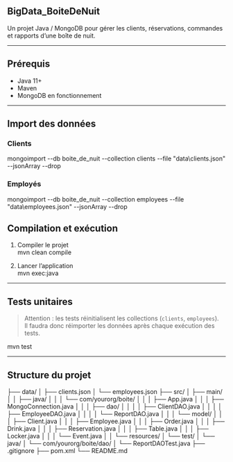 ## BigData_BoiteDeNuit

Un projet Java / MongoDB pour gérer les clients, réservations, commandes et rapports d’une boîte de nuit.

---

## Prérequis

- Java 11+  
- Maven  
- MongoDB en fonctionnement  

---

## Import des données


### Clients

mongoimport --db boite_de_nuit --collection clients --file "data\clients.json" --jsonArray --drop

### Employés

mongoimport --db boite_de_nuit --collection employees --file "data\employees.json" --jsonArray --drop

## Compilation et exécution

1. Compiler le projet  
   mvn clean compile

2. Lancer l’application  
   mvn exec:java

---

## Tests unitaires

> Attention : les tests réinitialisent les collections (`clients`, `employees`).  
> Il faudra donc réimporter les données après chaque exécution des tests.

mvn test

---

## Structure du projet

├── data/
│ ├── clients.json
│ └── employees.json
├── src/
│ ├── main/
│ │ ├── java/
│ │ │ └── com/yourorg/boite/
│ │ │ ├── App.java
│ │ │ ├── MongoConnection.java
│ │ │ ├── dao/
│ │ │ │ ├── ClientDAO.java
│ │ │ │ ├── EmployeeDAO.java
│ │ │ │ └── ReportDAO.java
│ │ │ └── model/
│ │ │ ├── Client.java
│ │ │ ├── Employee.java
│ │ │ ├── Order.java
│ │ │ ├── Drink.java
│ │ │ ├── Reservation.java
│ │ │ ├── Table.java
│ │ │ ├── Locker.java
│ │ │ └── Event.java
│ │ └── resources/
│ └── test/
│ └── java/
│ └── com/yourorg/boite/dao/
│ └── ReportDAOTest.java
├── .gitignore
├── pom.xml
└── README.md
